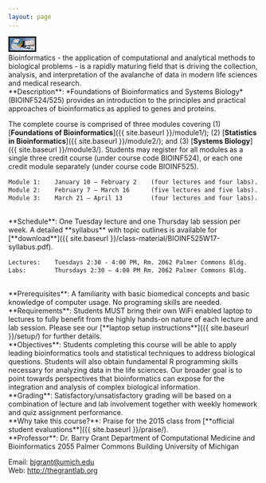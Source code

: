 ```yaml
---
layout: page
---
```


<img src="class-material/Bioinf525_image_text.png" alt="Foundations of Bioinformatics and Systems Biology" class="inline" style="width: 10%; border-style: solid;"/>

<br>
Bioinformatics - the application of computational and analytical methods to biological problems - is a rapidly maturing field that is driving the collection, analysis, and interpretation of the avalanche of data in modern life sciences and medical research. 

<br>
**Description**: *Foundations of Bioinformatics and Systems Biology* (BIOINF524/525) provides an introduction to the principles and practical approaches of bioinformatics as applied to genes and proteins.

The complete course is comprised of three modules covering (1) [**Foundations of Bioinformatics**]({{ site.baseurl }}/module1/); (2) [**Statistics in Bioinformatics**]({{ site.baseurl }}/module2/); and (3) [**Systems Biology**]({{ site.baseurl }}/module3/).  Students may register for all modules as a single three credit course (under course code BIOINF524), or each one credit module separately (under course code BIOINF525).

	Module 1: 	 January 10 – February 2 	(four lectures and four labs).
	Module 2: 	 February 7 – March 16 		(five lectures and five labs).
	Module 3: 	 March 21 – April 13 		(four lectures and four labs).

<br>
**Schedule**:  One Tuesday lecture and one Thursday lab session per week.  A detailed **syllabus** with topic outlines is available for [**download**]({{ site.baseurl }}/class-material/BIOINF525W17-syllabus.pdf).

	Lectures:	 Tuesdays 2:30 - 4:00 PM, Rm. 2062 Palmer Commons Bldg. 
	Labs:		 Thursdays 2:30 – 4:00 PM Rm. 2062 Palmer Commons Bldg. 

<br>
**Prerequisites**: A familiarity with basic biomedical concepts and basic knowledge of computer usage.  No programing skills are needed. 

<br>
**Requirements**: Students MUST bring their own WiFi enabled laptop to lectures to fully benefit from the highly hands-on nature of each lecture and lab session.  Please see our [**laptop setup instructions**]({{ site.baseurl }}/setup/) for further details. 

<br>
**Objectives**:
Students completing this course will be able to apply leading bioinformatics tools and statistical techniques to address biological questions.  Students will also obtain fundamental R programming skills necessary for analyzing data in the life sciences.  Our broader goal is to point towards perspectives that bioinformatics can expose for the integration and analysis of complex biological information.

<br>
**Grading**: 
Satisfactory/unsatisfactory grading will be based on a combination of lecture and lab involvement together with weekly homework and quiz assignment performance.

<br>
**Why take this course?**: Praise for the 2015 class from [**official student evaluations**]({{ site.baseurl }}/praise/).

<br>
**Professor**:  
Dr. Barry Grant  
Department of Computational Medicine and Bioinformatics  
2055 Palmer Commons Building  
University of Michigan  

Email: <bjgrant@umich.edu>  
Web: <http://thegrantlab.org>

